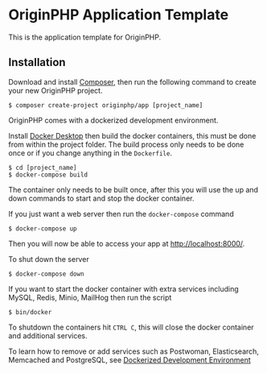 # OriginPHP Application Template

This is the application template for OriginPHP.

## Installation

Download and install [Composer](https://getcomposer.org/doc/00-intro.md), then run the following command to create your
new OriginPHP project.

```linux
$ composer create-project originphp/app [project_name]
```

OriginPHP comes with a dockerized development environment.

Install [Docker Desktop](https://www.docker.com/products/docker-desktop) then build the docker containers, this must be done from within the project folder. The build process only needs to be done once or if you change anything in the `Dockerfile`.

```linux
$ cd [project_name]
$ docker-compose build
```

The container only needs to be built once, after this you will use the up and down commands to start and stop the docker container.

If you just want a web server then run the `docker-compose` command

```linux
$ docker-compose up
```

Then you will now be able to access your app at [http://localhost:8000/](http://localhost:8000/).

To shut down the server

```linux
$ docker-compose down
```

If you want to start the docker container with extra services including MySQL, Redis, Minio, MailHog then run the script

```linux
$ bin/docker
```

To shutdown the containers hit `CTRL C`, this will close the docker container and additional services.

To learn how to remove or add services such as Postwoman, Elasticsearch, Memcached and PostgreSQL, see [Dockerized Development Environment](https://www.originphp.com/docs/development/dockerized-development-environment/)